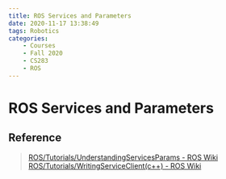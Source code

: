 ```yaml
---
title: ROS Services and Parameters
date: 2020-11-17 13:38:49
tags: Robotics
categories:
    - Courses
    - Fall 2020
    - CS283
    - ROS
---
```


# ROS Services and Parameters

## Reference
> [ROS/Tutorials/UnderstandingServicesParams - ROS Wiki](http://wiki.ros.org/ROS/Tutorials/UnderstandingServicesParams)  
> [ROS/Tutorials/WritingServiceClient(c++) - ROS Wiki](http://wiki.ros.org/ROS/Tutorials/WritingServiceClient%28c%2B%2B%29)  
